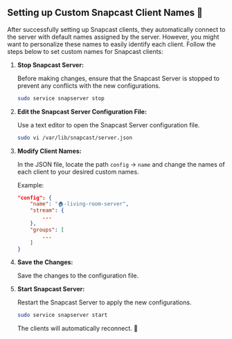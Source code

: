 ## Setting up Custom Snapcast Client Names 🎉

After successfully setting up Snapcast clients, they automatically connect to the server with default names assigned by the server. However, you might want to personalize these names to easily identify each client. Follow the steps below to set custom names for Snapcast clients:

1. **Stop Snapcast Server:**

    Before making changes, ensure that the Snapcast Server is stopped to prevent any conflicts with the new configurations.

    ```bash
    sudo service snapserver stop
    ```

2. **Edit the Snapcast Server Configuration File:**

    Use a text editor to open the Snapcast Server configuration file.

    ```bash
    sudo vi /var/lib/snapcast/server.json
    ```

3. **Modify Client Names:**

    In the JSON file, locate the path `config` -> `name` and change the names of each client to your desired custom names.

    Example:
    ```json
    "config": {
        "name": "🏠-living-room-server",
        "stream": {
            ...
        },
        "groups": [
            ...
        ]
    }
    ```

4. **Save the Changes:**

    Save the changes to the configuration file.

5. **Start Snapcast Server:**

    Restart the Snapcast Server to apply the new configurations.

    ```bash
    sudo service snapserver start
    ```

    The clients will automatically reconnect. 🔄

